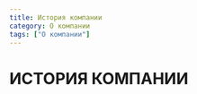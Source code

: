 ```yaml
---
title: История компании
category: О компании
tags: ["О компании"]
---
```

# ИСТОРИЯ КОМПАНИИ


 

 